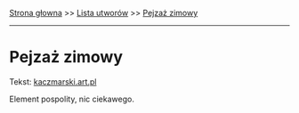 [Strona głowna](../index.md) >> [Lista utworów](../list.md) >> [Pejzaż zimowy](409.md)

---

# Pejzaż zimowy

Tekst: [kaczmarski.art.pl](https://www.kaczmarski.art.pl/tworczosc/wiersze/pejzaz-zimowy/)

Element pospolity, nic ciekawego.
